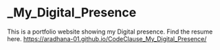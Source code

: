 # _My_Digital_Presence
This is a portfolio website showing my Digital presence.
Find the resume here.
https://aradhana-01.github.io/CodeClause_My_Digital_Presence/

